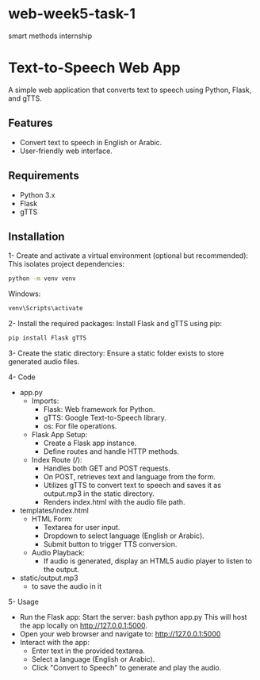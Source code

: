 # web-week5-task-1

smart methods internship

# Text-to-Speech Web App
A simple web application that converts text to speech using Python, Flask, and gTTS.

## Features
- Convert text to speech in English or Arabic.
- User-friendly web interface.

## Requirements
- Python 3.x
- Flask
- gTTS

## Installation
1- Create and activate a virtual environment (optional but recommended): This isolates project dependencies:

```bash
python -m venv venv
```

Windows:
```bash
venv\Scripts\activate
```

2- Install the required packages: Install Flask and gTTS using pip:
```bash
pip install Flask gTTS
```

3- Create the static directory: Ensure a static folder exists to store generated audio files.

4- Code 
  - app.py
    - Imports:
      - Flask: Web framework for Python.
      - gTTS: Google Text-to-Speech library.
      - os: For file operations.
    - Flask App Setup:
      - Create a Flask app instance.
      - Define routes and handle HTTP methods.
    - Index Route (/):
      - Handles both GET and POST requests.
      - On POST, retrieves text and language from the form.
      - Utilizes gTTS to convert text to speech and saves it as output.mp3 in the static directory.
      - Renders index.html with the audio file path.
  - templates/index.html
    - HTML Form:
      - Textarea for user input.
      - Dropdown to select language (English or Arabic).
      - Submit button to trigger TTS conversion.
    - Audio Playback:
      - If audio is generated, display an HTML5 audio player to listen to the output.
  - static/output.mp3
      - to save the audio in it 

5- Usage
  - Run the Flask app: Start the server:
  bash
  python app.py
  This will host the app locally on http://127.0.0.1:5000.
  - Open your web browser and navigate to: http://127.0.0.1:5000
  - Interact with the app:
    - Enter text in the provided textarea.
    - Select a language (English or Arabic).
    - Click "Convert to Speech" to generate and play the audio.
